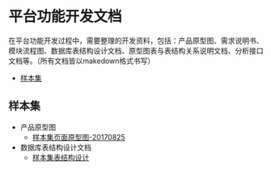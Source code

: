 平台功能开发文档
=============
在平台功能开发过程中，需要整理的开发资料，包括：产品原型图、需求说明书、模块流程图、数据库表结构设计文档、原型图表与表结构关系说明文档、分析接口文档等。（所有文档皆以makedown格式书写）

* [样本集](#user-content-样本集)

## 样本集

* 产品原型图
  - [样本集页面原型图-20170825](sample_base/样本集原型图-20170825.7z)
* 数据库表结构设计文档
  + [样本集表结构设计](/devdoc/sample_base/样本集表结构设计)
